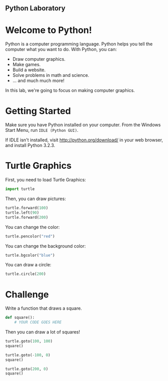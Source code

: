 Python Laboratory
---

# Welcome to Python!

Python is a computer programming language.
Python helps you tell the computer what you want to do.
With Python, you can:

* Draw computer graphics.
* Make games.
* Build a website.
* Solve problems in math and science.
* ... and much much more!

In this lab, we're going to focus on making computer graphics.

# Getting Started

Make sure you have Python installed on your computer.
From the Windows Start Menu, run `IDLE (Python GUI)`.

If IDLE isn't installed, visit http://python.org/download/ in your web browser, and install Python 3.2.3. 

# Turtle Graphics

First, you need to load Turtle Graphics:
    
```python
import turtle
```
    
Then, you can draw pictures:
    
```python
turtle.forward(100)
turtle.left(90)
turtle.forward(200)
```

You can change the color:
    
```python
turtle.pencolor("red")
```

You can change the background color:
    
```python
turtle.bgcolor("blue")
```

You can draw a circle:
```python
turtle.circle(200)
```

# 

# Challenge

Write a function that draws a square.

```python
def square():
    # YOUR CODE GOES HERE
```

Then you can draw a lot of squares!

```python
turtle.goto(100, 100)
square()

turtle.goto(-100, 0)
square()

turtle.goto(200, 0)
square()
```